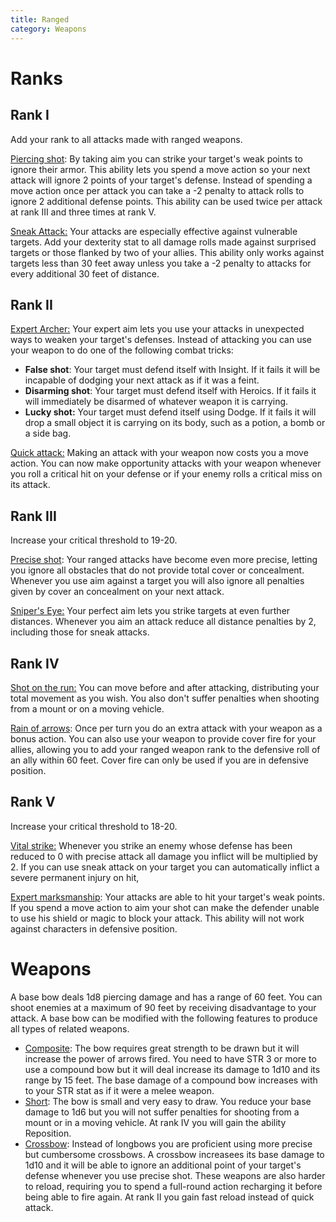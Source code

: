 ```yaml
---
title: Ranged
category: Weapons
---
```


# Ranks

## Rank I 

Add your rank to all attacks made with ranged weapons.

<u>Piercing shot</u>: By taking aim you can strike your target's weak points to ignore their armor. This ability lets you spend a move action so your next attack will ignore 2 points of your target's defense. Instead of spending a move action once per attack you can take a -2 penalty to attack rolls to ignore 2 additional defense points. This ability can be used twice per attack at rank III and three times at rank V.  

<u>Sneak Attack:</u> Your attacks are especially effective against vulnerable targets. Add your dexterity stat to all damage rolls made against surprised targets or those flanked by two of your allies. This ability only works against targets less than 30 feet away unless you take a -2 penalty to attacks for every additional 30 feet of distance. 

## Rank II

<u>Expert Archer:</u> Your expert aim lets you use your attacks in unexpected ways to weaken your target's defenses. Instead of attacking you can use your weapon to do one of the following combat tricks: 

- **False shot**: Your target must defend itself with Insight. If it fails it will be incapable of dodging your next attack as if it was a feint.
- **Disarming shot**: Your target must defend itself with Heroics. If it fails it will immediately be disarmed of whatever weapon it is carrying.
- **Lucky shot:** Your target must defend itself using Dodge. If it fails it will drop a small object it is carrying on its body, such as a potion, a bomb or a side bag.

<u>Quick attack:</u> Making an attack with your weapon now costs you a move action. You can now make opportunity attacks with your weapon whenever you roll a critical hit on your defense or if your enemy rolls a critical miss on its attack.

## Rank III 

Increase your critical threshold to 19-20.

<u>Precise shot</u>: Your ranged attacks have become even more precise, letting you ignore all obstacles that do not provide total cover or concealment. Whenever you use aim against a target you will also ignore all penalties given by cover an concealment on your next attack.

<u>Sniper's Eye:</u> Your perfect aim lets you strike targets at even further distances. Whenever you aim an attack reduce all distance penalties by 2, including those for sneak attacks. 

## Rank IV

<u>Shot on the run:</u> You can move before and after attacking, distributing your total movement as you wish. You also don't suffer penalties when shooting from a mount or on a moving vehicle.

<u>Rain of arrows</u>: Once per turn you do an extra attack with your weapon as a bonus action. You can also use your weapon to provide cover fire for your allies, allowing you to add your ranged weapon rank to the defensive roll of an ally within 60 feet. Cover fire can only be used if you are in defensive position.

## Rank V

Increase your critical threshold to 18-20.

<u>Vital strike:</u> Whenever you strike an enemy whose defense has been reduced to 0 with precise attack all damage you inflict will be multiplied by 2. If you can use sneak attack on your target you can automatically inflict a severe permanent injury on hit,

<u>Expert marksmanship</u>: Your attacks are able to hit your target's weak points. If you spend a move action to aim your shot can make the defender unable to use his shield or magic to block your attack. This ability will not work against characters in defensive position.

# Weapons

A base bow deals 1d8 piercing damage and has a range of 60 feet. You can shoot enemies at a maximum of 90 feet by receiving disadvantage to your attack. A base bow can be modified with the following features to produce all types of related weapons.

- <u>Composite</u>: The bow requires great strength to be drawn but it will increase the power of arrows fired. You need to have STR 3 or more to use a compound bow but it will deal increase its damage to 1d10 and its range by 15 feet. The base damage of a compound bow increases with to your STR stat as if it were a melee weapon.
- <u>Short</u>: The bow is small and very easy to draw. You reduce your base damage to 1d6 but you will not suffer penalties for shooting from a mount or in a moving vehicle. At rank IV you will gain the ability Reposition. 
- <u>Crossbow</u>: Instead of longbows you are proficient using more precise but cumbersome crossbows. A crossbow increasees its base damage to 1d10 and it will be able to ignore an additional point of your target's defense whenever you use precise shot. These weapons are also harder to reload, requiring you to spend a full-round action recharging it before being able to fire again. At rank II you gain fast reload instead of quick attack.


